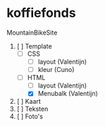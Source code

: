 # koffiefonds
MountainBikeSite

1. [ ] Template
   * [ ] CSS
      * [ ] layout (Valentijn)
      * [ ] kleur  (Cuno)
   * [ ] HTML
      * [ ] layout (Valentijn)
      * [x] Menubalk (Valentijn)
2. [ ] Kaart
3. [ ] Teksten
4. [ ] Foto's
